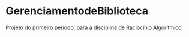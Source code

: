 # GerenciamentodeBiblioteca
Projeto do primeiro período, para a disciplina de Raciocínio Algorítmico.
